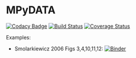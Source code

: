 # MPyDATA

[![Codacy Badge](https://api.codacy.com/project/badge/Grade/d31bafe534824a0a9a62a2b6b02cd57a)](https://app.codacy.com/app/atmos-cloud-sim-uj/MPyDATA?utm_source=github.com&utm_medium=referral&utm_content=atmos-cloud-sim-uj/MPyDATA&utm_campaign=Badge_Grade_Dashboard)
[![Build Status](https://travis-ci.org/atmos-cloud-sim-uj/MPyDATA.svg?branch=master)](https://travis-ci.org/atmos-cloud-sim-uj/MPyDATA)
[![Coverage Status](https://img.shields.io/codecov/c/github/atmos-cloud-sim-uj/MPyDATA/master.svg)](https://codecov.io/github/atmos-cloud-sim-uj/MPyDATA?branch=master)

Examples:
- Smolarkiewicz 2006 Figs 3,4,10,11,12: [![Binder](https://mybinder.org/badge_logo.svg)](https://mybinder.org/v2/gh/atmos-cloud-sim-uj/MPyDATA.git/master?filepath=examples%2FSmolarkiewicz_2006_Figs_3_4_10_11_12.ipynb)
